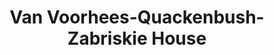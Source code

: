 ---
layout: repo
title: "Van Voorhees-Quackenbush-Zabriskie House"
id: 12954
permalink: repos/12954/
---